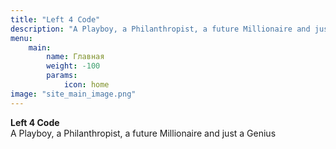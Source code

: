 ```yaml
---
title: "Left 4 Code"
description: "A Playboy, a Philanthropist, a future Millionaire and just a Genius"
menu:
    main:
        name: Главная
        weight: -100
        params:
            icon: home
image: "site_main_image.png"
---
```

**Left 4 Code**
<br />
A Playboy, a Philanthropist, a future Millionaire and just a Genius